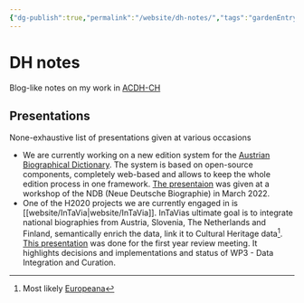 ```yaml
---
{"dg-publish":true,"permalink":"/website/dh-notes/","tags":"gardenEntry"}
---
```


# DH notes
Blog-like notes on my work in [ACDH-CH](https://www.oeaw.ac.at/acdh)

## Presentations
None-exhaustive list of presentations given at various occasions
- We are currently working on a new edition system for the [Austrian Biographical Dictionary](https://www.biographien.ac.at/oebl?frames=yes). The system is based on open-source components, completely web-based and allows to keep the whole edition process in one framework. [The presentaion](https://sennierer.github.io/irs_ndb_3-22/) was given at a workshop of the NDB (Neue Deutsche Biographie) in March 2022.
- One of the H2020 projects we are currently engaged in is [[website/InTaVia|website/InTaVia]]. InTaVias ultimate goal is to integrate national biographies from Austria, Slovenia, The Netherlands and Finland, semantically enrich the data, link it to Cultural Heritage data[^1]. [This presentation](https://sennierer.github.io/intavia-review-meeting-2022/) was done for the first year review meeting. It highlights decisions and implementations and status of WP3 - Data Integration and Curation.

[^1]: Most likely [Europeana](https://www.europeana.eu/)